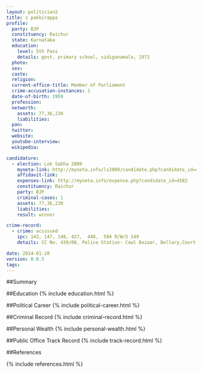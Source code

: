 ```yaml
---
layout: politician2
title: s pakkirappa
profile: 
  party: BJP
  constituency: Raichur
  state: Karnataka
  education: 
    level: 5th Pass
    details: govt, primary school, sidiganamala, 1971
  photo: 
  sex: 
  caste: 
  religion: 
  current-office-title: Member of Parliament
  crime-accusation-instances: 1
  date-of-birth: 1959
  profession: 
  networth: 
    assets: 77,36,230
    liabilities: 
  pan: 
  twitter: 
  website: 
  youtube-interview: 
  wikipedia: 

candidature: 
  - election: Lok Sabha 2009
    myneta-link: http://myneta.info/ls2009/candidate.php?candidate_id=4582
    affidavit-link: 
    expenses-link: http://myneta.info/expense.php?candidate_id=4582
    constituency: Raichur 
    party: BJP
    criminal-cases: 1
    assets: 77,36,230
    liabilities: 
    result: winner 

crime-record: 
  - crime: accussed
    ipc: 143, 147, 148, 427,  448,  504 R/W/S 149
    details: CC No. 439/08, Police Station: Cowl Bazaar, Bellary,Court JMFC,Bellary 

date: 2014-01-28
version: 0.0.5
tags: 
---
```

##Summary


##Education
{% include education.html %}


##Political Career
{% include political-career.html %}


##Criminal Record
{% include criminal-record.html %}


##Personal Wealth
{% include personal-wealth.html %}


##Public Office Track Record
{% include track-record.html %}


##References


{% include references.html %}